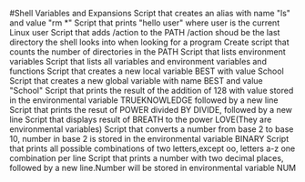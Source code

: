 #Shell Variables and Expansions
Script that creates an alias with name "ls" and value "rm *"
Script that prints "hello user" where user is the current Linux user
Script that adds /action to the PATH /action shoud be the last directory the shell looks into when looking for a program
Create script that counts the number of directories in the PATH
Script that lists environment variables
Script that lists all variables and environment variables and functions
Script that creates a new local variable BEST with value School
Script that creates a new global variable with name BEST and value "School"
Script that prints the result of the addition of 128 with value stored in the environmental variable TRUEKNOWLEDGE followed by a new line
Script that prints the resut of POWER divided BY DIVIDE, followed by a new line
Script that displays result of BREATH to the power LOVE(They are environmental variables)
Script that converts a number from base 2 to base 10, number in base 2 is stored in the environmental variable BINARY
Script that prints all possible combinations of two letters,except oo, letters a-z one combination per line
Script that prints a number with two decimal places, followed by a new line.Number will be stored in environmental variable NUM
